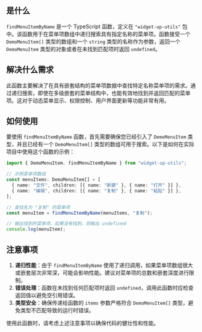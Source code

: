 ## 是什么

`findMenuItemByName` 是一个 TypeScript 函数，定义在 `"widget-up-utils"` 包中。该函数用于在菜单项数组中递归搜索具有指定名称的菜单项。函数接受一个 `DemoMenuItem[]` 类型的数组和一个 `string` 类型的名称作为参数，返回一个 `DemoMenuItem` 类型的对象或者在未找到匹配项时返回 `undefined`。

## 解决什么需求

此函数主要解决了在具有嵌套结构的菜单项数据中查找特定名称菜单项的需求。通过递归搜索，即使在多级嵌套的菜单结构中，也能有效地找到并返回匹配的菜单项。这对于动态菜单显示、权限控制、用户界面更新等功能非常有用。

## 如何使用

要使用 `findMenuItemByName` 函数，首先需要确保您已经引入了 `DemoMenuItem` 类型，并且已经有一个 `DemoMenuItem[]` 类型的数组可用于搜索。以下是如何在实际项目中使用这个函数的示例：

```typescript
import { DemoMenuItem, findMenuItemByName } from "widget-up-utils";

// 示例菜单项数组
const menuItems: DemoMenuItem[] = [
  { name: "文件", children: [{ name: "新建" }, { name: "打开" }] },
  { name: "编辑", children: [{ name: "复制" }, { name: "粘贴" }] },
];

// 查找名为 "复制" 的菜单项
const menuItem = findMenuItemByName(menuItems, "复制");

// 输出找到的菜单项，如果没有找到，则输出 undefined
console.log(menuItem);
```

## 注意事项

1. **递归性能**：由于 `findMenuItemByName` 使用了递归调用，如果菜单项数组很大或嵌套层次非常深，可能会影响性能。建议对菜单项的总数和嵌套深度进行限制。
2. **错误处理**：函数在未找到任何匹配项时返回 `undefined`，调用此函数时应检查返回值以避免空引用错误。
3. **类型安全**：确保传递给函数的 `items` 参数严格符合 `DemoMenuItem[]` 类型，避免类型不匹配导致的运行时错误。

使用此函数时，请考虑上述注意事项以确保代码的健壮性和性能。
